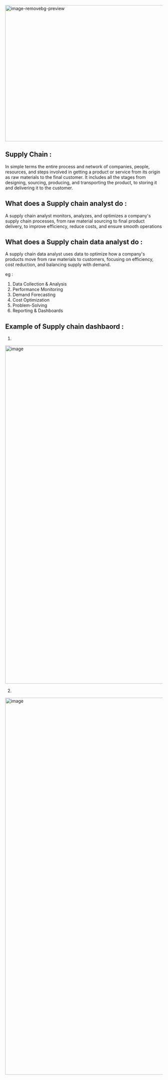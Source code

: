 
<img width="574" height="435" alt="image-removebg-preview" src="https://github.com/user-attachments/assets/15c1f1e1-dc3c-4d46-a727-37e0bb7171f9" />

## Supply Chain :  

In simple terms the entire process and network of companies, people, resources, and steps involved in getting a product or 
service from its origin as raw materials to the final customer. It includes all the stages from designing, sourcing, producing, and transporting the product, 
to storing it and delivering it to the customer. 

## What does a Supply chain analyst do :

A supply chain analyst monitors, analyzes, and optimizes a company's supply chain processes, from raw material sourcing to final product delivery, to improve efficiency, reduce costs, and ensure smooth operations


## What does a Supply chain data analyst do : 

A supply chain data analyst uses data to optimize how a company's products move from raw materials to customers, focusing on efficiency, cost reduction, and balancing supply with demand.

eg : 

1) Data Collection & Analysis
2) Performance Monitoring 
3) Demand Forecasting
4) Cost Optimization
5) Problem-Solving
6) Reporting & Dashboards


## Example of Supply chain dashbaord : 

1) 

<img width="1473" height="1080" alt="image" src="https://github.com/user-attachments/assets/e714b95c-3823-4fde-b98f-0402df9e9f2f" />


2)   

<img width="2000" height="1204" alt="image" src="https://github.com/user-attachments/assets/40bd66cb-ec0e-48d1-94df-e64d5e3867bb" />


